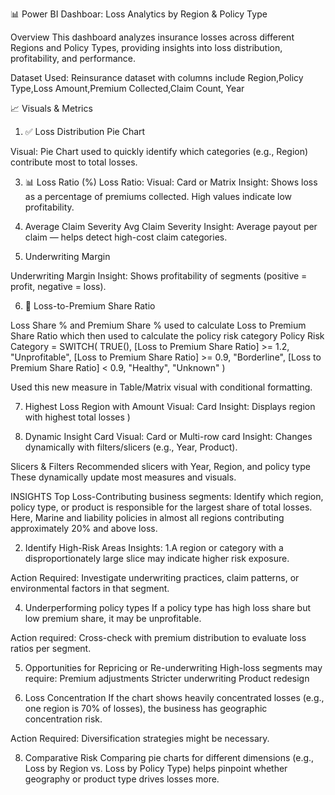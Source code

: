 📊 Power BI Dashboar: Loss Analytics by Region & Policy Type

Overview
This dashboard analyzes insurance losses across different Regions and Policy Types, providing insights into loss distribution, profitability, and performance.

Dataset Used: Reinsurance dataset with columns include 
Region,Policy Type,Loss Amount,Premium Collected,Claim Count, Year

📈 Visuals & Metrics
1. ✅ Loss Distribution Pie Chart
   
Visual: Pie Chart used to quickly identify which categories (e.g., Region) contribute most to total losses.

3. 📊 Loss Ratio (%)
Loss Ratio:
Visual: Card or Matrix
Insight: Shows loss as a percentage of premiums collected. High values indicate low profitability.

4. Average Claim Severity
Avg Claim Severity
Insight: Average payout per claim — helps detect high-cost claim categories.

5. Underwriting Margin

Underwriting Margin
Insight: Shows profitability of segments (positive = profit, negative = loss).

6. 🧠 Loss-to-Premium Share Ratio

Loss Share % and Premium Share % used to calculate Loss to Premium Share Ratio which then used to calculate the policy risk category
Policy Risk Category = 
SWITCH(
    TRUE(),
    [Loss to Premium Share Ratio] >= 1.2, "Unprofitable",
    [Loss to Premium Share Ratio] >= 0.9, "Borderline",
    [Loss to Premium Share Ratio] < 0.9, "Healthy",
    "Unknown"
)

Used this new measure in Table/Matrix visual with conditional formatting.

7) Highest Loss Region with Amount
Visual: Card
Insight: Displays region with highest total losses )

8. Dynamic Insight Card
Visual: Card or Multi-row card
Insight: Changes dynamically with filters/slicers (e.g., Year, Product).

Slicers & Filters
Recommended slicers with Year, Region, and policy type
These dynamically update most measures and visuals.


INSIGHTS
Top Loss-Contributing business segments:
Identify which region, policy type, or product is responsible for the largest share of total losses.  Here, Marine and liability policies in almost all regions contributing approximately 20% and above loss.

2. Identify High-Risk Areas
Insights: 1.A region or category with a disproportionately large slice may indicate higher risk exposure.

Action Required: Investigate underwriting practices, claim patterns, or environmental factors in that segment.

4. Underperforming policy types
If a policy type has high loss share but low premium share, it may be unprofitable.

Action required: Cross-check with premium distribution to evaluate loss ratios per segment.

5. Opportunities for Repricing or Re-underwriting
High-loss segments may require:
Premium adjustments
Stricter underwriting
Product redesign

6. Loss Concentration
If the chart shows heavily concentrated losses (e.g., one region is 70% of losses), the business has geographic concentration risk.

Action Required: Diversification strategies might be necessary.

8. Comparative Risk
Comparing pie charts for different dimensions (e.g., Loss by Region vs. Loss by Policy Type) helps pinpoint whether geography or product type drives losses more.
